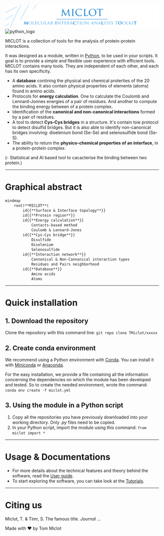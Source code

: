 <img src="__banner.png" alt="banner" class="center">
<img src="https://www.python.org/static/community_logos/python-powered-w.svg" alt="python_logo" width="80">


MICLOT is a collection of tools for the analysis of protein-protein interactions.

It was designed as a module, written in [Python](https://www.python.org/), to be used in your scripts. It goal is to provide a simple and flexible user experience with efficient tools. 
MICLOT contains many tools. They are independent of each other, and each has its own specificity.

- A **database** contining the physical and chemical proterties of the 20 amino acids. It also contain physical properties of elements (atoms) found in amino acids.
- Protocols for **energy calculation**. One to calculate the Coulomb and Lennard-Jonnes energies of a pair of residues. And another to compute the binding energy between of a protein complex.
- Identification of the **canonical and non-canonical interactions** formed by a pair of residues.
- A tool to detect **Cys-Cys bridges** in a structure. It's contain tow protocol to detect disulfid bridges. But it is also able to identify non-canonical bridges involving: diselenium bond (Se-Se) and selenosulfide bond (Se-S).
- The ability to return the **physico-chemical properties of an interface**, in a protein-protein complex.

(- Statistical and AI based tool to cacacterise the binding between two protein.)


* * *
# Graphical abstract

```mermaid
mindmap
    root)**MICLOT**(
        id{{**Surface & Interface topology**}}
        id{{**Protein region**}}
        id{{**Energy calculation**}}
            Contacts-based method
            Coulomb & Lennard-Jones
        id{{**Cys-Cys bridge**}}
            Disulfide
            Diselenium
            Selenosulfide
        id{{**Interaction network**}}
            Cannonical & Non-Cannonical interaction types
            Residues and Pairs neighborhood
        id{{**Database**}}
            Amino acids
            Atoms
```

* * *
# Quick installation
## 1. Download the repository
Clone the repository with this command line: `git repo clone TMiclot/xxxxx`

## 2. Create conda environment
We recommend using a Python environment with [Conda](https://docs.conda.io/projects/conda/en/stable/index.html). You can install it with [Miniconda](https://docs.conda.io/projects/miniconda/en/latest/) or [Anaconda](https://www.anaconda.com/download/).

For the easy installation, we provide a file containing all the information concerning the dependencies on which the module has been developed and tested. So to create the needed environment, wrote the command: `conda env create -f miclot.yml`

## 3. Using the module in a Python script
1. Copy all the repositories you have previously downloaded into your working directory. Only *.py* files need to be copied.
2. In your Python script, import the module using this command: `from miclot import *`


* * *
# Usage & Documentations
- For more details about the technical features and theory behind the software, read the [User guide](User_Guide/Manual.md).
- To start exploring the software, you can take look at the [Tutorials](Tutorial/Tutorials.md).


* * *
# Citing us
Miclot, T. & Timr, S. The famous title. *Journal* ... 

Made with :heart: by Tom Miclot
